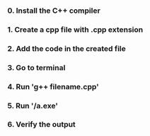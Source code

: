 ### 0. Install the C++ compiler 
### 1. Create a cpp file with .cpp extension
### 2. Add the code in the created file
### 3. Go to terminal
### 4. Run 'g++ filename.cpp'
### 5. Run '/a.exe'
### 6. Verify the output